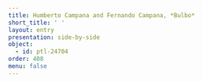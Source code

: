 ```yaml
---
title: Humberto Campana and Fernando Campana, *Bulbo*
short_title: ' '
layout: entry
presentation: side-by-side
object:
  - id: ptl-24704
order: 408
menu: false
---
```

